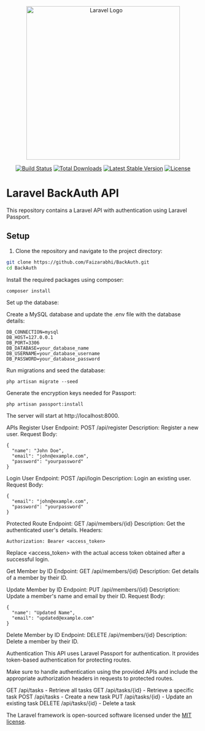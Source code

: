 <p align="center"><a href="https://laravel.com" target="_blank"><img src="https://raw.githubusercontent.com/laravel/art/master/logo-lockup/5%20SVG/2%20CMYK/1%20Full%20Color/laravel-logolockup-cmyk-red.svg" width="400" alt="Laravel Logo"></a></p>

<p align="center">
<a href="https://github.com/laravel/framework/actions"><img src="https://github.com/laravel/framework/workflows/tests/badge.svg" alt="Build Status"></a>
<a href="https://packagist.org/packages/laravel/framework"><img src="https://img.shields.io/packagist/dt/laravel/framework" alt="Total Downloads"></a>
<a href="https://packagist.org/packages/laravel/framework"><img src="https://img.shields.io/packagist/v/laravel/framework" alt="Latest Stable Version"></a>
<a href="https://packagist.org/packages/laravel/framework"><img src="https://img.shields.io/packagist/l/laravel/framework" alt="License"></a>
</p>

# Laravel BackAuth API

This repository contains a Laravel API with authentication using Laravel Passport.

## Setup

1. Clone the repository and navigate to the project directory:

```bash
git clone https://github.com/Faizarabhi/BackAuth.git
cd BackAuth
```

Install the required packages using composer:

```
composer install
```

Set up the database:

Create a MySQL database and update the .env file with the database details:

```
DB_CONNECTION=mysql
DB_HOST=127.0.0.1
DB_PORT=3306
DB_DATABASE=your_database_name
DB_USERNAME=your_database_username
DB_PASSWORD=your_database_password

```

Run migrations and seed the database:

```
php artisan migrate --seed

```

Generate the encryption keys needed for Passport:

```
php artisan passport:install
```

The server will start at http://localhost:8000.


APIs
Register User
Endpoint: POST /api/register
Description: Register a new user.
Request Body:

```
{
  "name": "John Doe",
  "email": "john@example.com",
  "password": "yourpassword"
}
```

Login User
Endpoint: POST /api/login
Description: Login an existing user.
Request Body:

```
{
  "email": "john@example.com",
  "password": "yourpassword"
}

```

Protected Route
Endpoint: GET /api/members/{id}
Description: Get the authenticated user's details.
Headers:

```
Authorization: Bearer <access_token>

```
Replace <access_token> with the actual access token obtained after a successful login.


Get Member by ID
Endpoint: GET /api/members/{id}
Description: Get details of a member by their ID.


Update Member by ID
Endpoint: PUT /api/members/{id}
Description: Update a member's name and email by their ID.
Request Body:
```
{
  "name": "Updated Name",
  "email": "updated@example.com"
}
```

Delete Member by ID
Endpoint: DELETE /api/members/{id}
Description: Delete a member by their ID.


Authentication
This API uses Laravel Passport for authentication. It provides token-based authentication for protecting routes.

Make sure to handle authentication using the provided APIs and include the appropriate authorization headers in requests to protected routes.


GET /api/tasks - Retrieve all tasks
GET /api/tasks/{id} - Retrieve a specific task
POST /api/tasks - Create a new task
PUT /api/tasks/{id} - Update an existing task
DELETE /api/tasks/{id} - Delete a task



The Laravel framework is open-sourced software licensed under the [MIT license](https://opensource.org/licenses/MIT).
